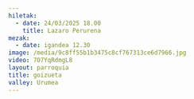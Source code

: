 ```yaml
---
hiletak:
  - date: 24/03/2025 18.00
    title: Lazaro Perurena
mezak:
  - date: igandea 12.30
image: /media/9c8ff55b1b3475c8cf767313ce6d7966.jpg
video: 7O7YqRdmgL8
layout: parroquia
title: goizueta
valley: Urumea
---
```


